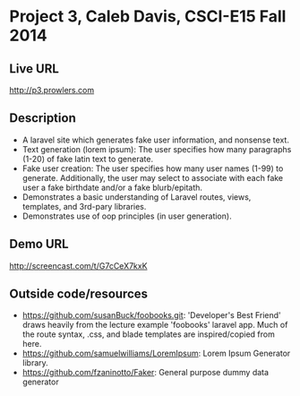 # Project 3, Caleb Davis, CSCI-E15 Fall 2014

## Live URL
<http://p3.prowlers.com>

## Description
* A laravel site which generates fake user information, and nonsense text. 
* Text generation (lorem ipsum): The user specifies how many paragraphs (1-20) of fake latin text to generate.
* Fake user creation: The user specifies how many user names (1-99) to generate. Additionally, the user may select to associate with each fake user a fake birthdate and/or a fake blurb/epitath.
* Demonstrates a basic understanding of Laravel routes, views, templates, and 3rd-pary libraries.
* Demonstrates use of oop principles (in user generation).

## Demo URL
<http://screencast.com/t/G7cCeX7kxK>

## Outside code/resources
* https://github.com/susanBuck/foobooks.git: 'Developer's Best Friend' draws heavily from the lecture example 'foobooks' laravel app. Much of the route syntax, .css, and blade templates are inspired/copied from here.
* https://github.com/samuelwilliams/LoremIpsum: Lorem Ipsum Generator library.
* https://github.com/fzaninotto/Faker: General purpose dummy data generator




